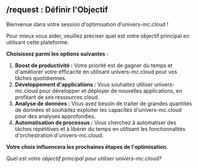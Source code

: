 ##  /request : Définir l'Objectif  

Bienvenue dans votre session d'optimisation d'univers-mc.cloud !

Pour mieux vous aider, veuillez préciser quel est votre objectif principal en utilisant cette plateforme.  

**Choisissez parmi les options suivantes :**

1. **Boost de productivité :**  Votre priorité est de gagner du temps et d'améliorer votre efficacité en utilisant univers-mc.cloud pour vos tâches quotidiennes. 
2. **Développement d'applications :** Vous souhaitez utiliser univers-mc.cloud pour développer et déployer de nouvelles applications, en profitant de ses ressources cloud.
3. **Analyse de données :** Vous avez besoin de traiter de grandes quantités de données et souhaitez exploiter les capacités d'univers-mc.cloud pour des analyses approfondies. 
4. **Automatisation de processus :** Vous cherchez à automatiser des tâches répétitives et à libérer du temps en utilisant les fonctionnalités d'orchestration d'univers-mc.cloud. 

**Votre choix influencera les prochaines étapes de l'optimisation.** 

*Quel est votre objectif principal pour utiliser univers-mc.cloud?* 



